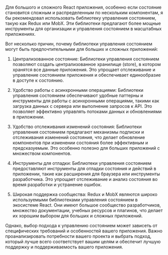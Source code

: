 Для большого и сложного React приложения, особенно если состояние становится сложным и распределенным по нескольким компонентам, я бы рекомендовал использовать библиотеку управления состоянием, такую как Redux или MobX. Эти библиотеки предлагают более мощные инструменты для организации и управления состоянием в масштабных приложениях.

Вот несколько причин, почему библиотеки управления состоянием могут быть предпочтительными для больших и сложных приложений:

1. Централизованное состояние: Библиотеки управления состоянием позволяют создать централизованное хранилище (store), в котором хранятся все данные приложения. Это упрощает отслеживание и управление состоянием приложения и обеспечивает единообразие в доступе к состоянию.

2. Удобство работы с асинхронными операциями: Библиотеки управления состоянием обеспечивают удобные паттерны и инструменты для работы с асинхронными операциями, такими как загрузка данных с сервера или выполнение запросов к API. Это позволяет эффективно управлять потоками данных и обновлениями в приложении.

3. Удобство отслеживания изменений состояния: Библиотеки управления состоянием предлагают механизмы подписки и отслеживания изменений состояния, что делает обновление компонентов при изменении состояния более эффективным и предсказуемым. Это особенно полезно для больших приложений с множеством компонентов.

4. Инструменты для отладки: Библиотеки управления состоянием предоставляют инструменты для отладки состояния и действий в приложении, такие как расширения для браузера или инструменты разработчика. Это упрощает отслеживание и анализ состояния во время разработки и устранение ошибок.

5. Широкая поддержка сообщества: Redux и MobX являются широко используемыми библиотеками управления состоянием в экосистеме React. Они имеют большое сообщество разработчиков, множество документации, учебных ресурсов и плагинов, что делает их хорошим выбором для больших и сложных приложений.

Однако, выбор подхода к управлению состоянием может зависеть от специфических требований и особенностей вашего приложения. Важно проанализировать потребности вашего проекта и выбрать подход, который лучше всего соответствует вашим целям и обеспечит лучшую поддержку и поддерживаемость вашего приложения.